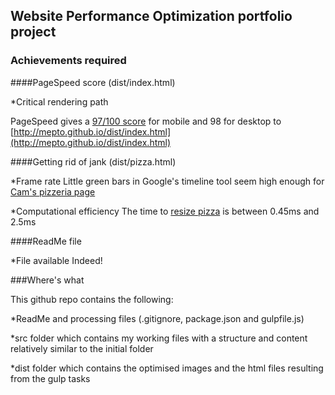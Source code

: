 ## Website Performance Optimization portfolio project

### Achievements required

####PageSpeed score (dist/index.html)

*Critical rendering path

PageSpeed gives a [97/100 score](https://developers.google.com/speed/pagespeed/insights/?url=http%3A%2F%2Fmepto.github.io%2Fdist%2Findex.html) for mobile and 98 for desktop to [http://mepto.github.io/dist/index.html](http://mepto.github.io/dist/index.html)


####Getting rid of jank (dist/pizza.html)

*Frame rate
Little green bars in Google's timeline tool seem high enough for [Cam's pizzeria page](http://mepto.github.io/dist/views/pizza.html)

*Computational efficiency
The time to [resize pizza](http://mepto.github.io/dist/views/pizza.html?#locations) is between 0.45ms and 2.5ms

####ReadMe file

*File available
Indeed!

###Where's what

This github repo contains the following:

*ReadMe and processing files (.gitignore, package.json and gulpfile.js)

*src folder which contains my working files with a structure and content relatively similar to the initial folder

*dist folder which contains the optimised images and the html files resulting from the gulp tasks




